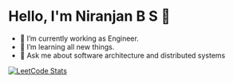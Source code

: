 # Hello, I'm Niranjan B S 👋
- 🔭 I’m currently working as Engineer.
- 🌱 I’m learning all new things.
- 💬 Ask me about software architecture and distributed systems

  
[![LeetCode Stats](https://leetcard.jacoblin.cool/Niranjan15?theme=dark&font=Coda&ext=contest)](https://leetcode.com/u/Niranjan15)
